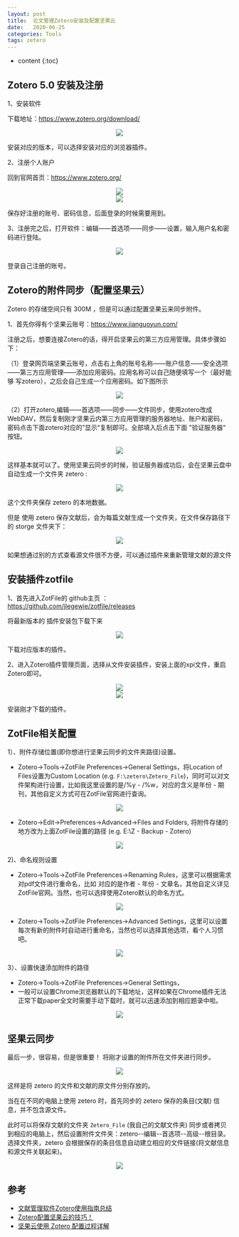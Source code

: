 ```yaml
---
layout: post
title:  论文管理Zotero安装及配置坚果云
date:   2020-06-25
categories: Tools
tags: zetero
---
```

* content
{:toc}






## Zotero 5.0 安装及注册 

1、安装软件

下载地址：https://www.zotero.org/download/

<center><img src="https://raw.githubusercontent.com/HG1227/image/master/img_tuchuang/20200625161657.png" /></center>

安装对应的版本，可以选择安装对应的浏览器插件。

2、注册个人账户

回到官网首页：https://www.zotero.org/


<center><img src="https://raw.githubusercontent.com/HG1227/image/master/img_tuchuang/20200625161719.png" /></center>

<center><img src="https://raw.githubusercontent.com/HG1227/image/master/img_tuchuang/20200625161901.png" /></center>

保存好注册的账号、密码信息，后面登录的时候需要用到。

3、注册完之后，打开软件：编辑——首选项——同步——设置，输入用户名和密码进行登陆。
<center><img src="https://raw.githubusercontent.com/HG1227/image/master/img_tuchuang/20200625162117.png"/></center>

登录自己注册的账号。



## Zotero的附件同步（配置坚果云）

Zotero 的存储空间只有 300M ，但是可以通过配置坚果云来同步附件。

1、首先你得有个坚果云账号：https://www.jianguoyun.com/

注册之后，想要连接Zotero的话，得开启坚果云的第三方应用管理。具体步骤如下：

（1）登录网页端坚果云账号，点击右上角的账号名称——账户信息——安全选项——第三方应用管理——添加应用密码。应用名称可以自己随便填写一个（最好能够 写zotero），之后会自己生成一个应用密码。如下图所示

<center><img src="https://raw.githubusercontent.com/HG1227/image/master/img_tuchuang/20200625172930.png"/></center>



（2）打开zotero,编辑——首选项——同步——文件同步，使用zotero改成WebDAV，然后复制刚才坚果云内第三方应用管理的服务器地址、账户和密码，密码点击下面zotero对应的”显示“复制即可。全部填入后点击下面 ”验证服务器“ 按钮。

<center><img src="https://raw.githubusercontent.com/HG1227/image/master/img_tuchuang/20200625162117.png"/></center>



这样基本就可以了。使用坚果云同步的时候，验证服务器成功后，会在坚果云盘中自动生成一个文件夹 zetero :

<center><img src="https://raw.githubusercontent.com/HG1227/image/master/img_tuchuang/20200625170708.png" /></center>



这个文件夹保存 zetero 的本地数据。

但是 使用 zetero 保存文献后，会为每篇文献生成一个文件夹，在文件保存路径下的 storge 文件夹下：

<center><img src="https://raw.githubusercontent.com/HG1227/image/master/img_tuchuang/20200625170736.png"></center>



如果想通过别的方式查看源文件很不方便，可以通过插件来重新管理文献的源文件 

## 安装插件zotfile



1、首先进入ZotFile的 github主页 ：https://github.com/jlegewie/zotfile/releases

将最新版本的 插件安装包下载下来

<center><img src="https://raw.githubusercontent.com/HG1227/image/master/img_tuchuang/20200625170800.png" /></center>

下载对应版本的插件。

2、进入Zotero插件管理页面，选择从文件安装插件，安装上面的xpi文件，重启Zotero即可。
<center><img src="https://raw.githubusercontent.com/HG1227/image/master/img_tuchuang/20200625170827.png" /></center>



<center><img src="https://raw.githubusercontent.com/HG1227/image/master/img_tuchuang/20200625170900.png" /></center>

安装刚才下载的插件。

## ZotFile相关配置

1）、附件存储位置(即你想进行坚果云同步的文件夹路径)设置。

- Zotero→Tools→ZotFile Preferences→General Settings，将Location of Files设置为Custom Location (e.g. `F:\zetero\Zetero_File`)，同时可以对文件架构进行设置，比如我这里设置的是/%y - /%w，对应的含义是年份 - 期刊，其他自定义方式可在ZotFile官网进行查询。

<center><img src="https://raw.githubusercontent.com/HG1227/image/master/img_tuchuang/20200625171001.png" /></center>

- Zotero→Edit→Preferences→Advanced→Files and Folders, 将附件存储的地方改为上面ZotFile设置的路径 (e.g. E:\Z - Backup - Zotero)

<center><img src="https://raw.githubusercontent.com/HG1227/image/master/img_tuchuang/20200625171045.png"  /></center>

2)、命名规则设置

- Zotero→Tools→ZotFile Preferences→Renaming Rules，这里可以根据需求对pdf文件进行重命名，比如 对应的是作者 - 年份 - 文章名，其他自定义详见ZotFile官网。当然，也可以选择使用Zotero默认的命名方式。

<center><img src="https://raw.githubusercontent.com/HG1227/image/master/img_tuchuang/20200625171436.png"/></center>

- Zotero→Tools→ZotFile Preferences→Advanced Settings，这里可以设置每次有新的附件时自动进行重命名，当然也可以选择其他选项，看个人习惯吧。

<center><img src="https://raw.githubusercontent.com/HG1227/image/master/img_tuchuang/20200625171407.png"/></center>

3）、设置快速添加附件的路径

- Zotero→Tools→ZotFile Preferences→General Settings，
- 一般可以设置Chrome浏览器默认的下载地址，这样如果在Chrome插件无法正常下载paper全文时需要手动下载时，就可以迅速添加到相应题录中啦。

<center><img src="https://raw.githubusercontent.com/HG1227/image/master/img_tuchuang/20200625171246.png" /></center>

## 坚果云同步

最后一步，很容易，但是很重要！
将刚才设置的附件所在文件夹进行同步。

<center><img src="https://raw.githubusercontent.com/HG1227/image/master/img_tuchuang/20200625172005.png" /></center>


这样是将 zetero 的文件和文献的原文件分别存放的。

当在在不同的电脑上使用 zetero 时，首先同步的 zetero 保存的条目(文献) 信息，并不包含源文件。

此时可以将保存文献的文件夹 `Zetero_File` (我自己的文献文件夹) 同步或者拷贝到相应的电脑上，然后设置附件文件夹：zetero--编辑--首选项--高级--根目录。选择文件夹，zetero 会根据保存的条目信息自动建立相应的文件链接(将文献信息和源文件关联起来)。

<center><img src="https://raw.githubusercontent.com/HG1227/image/master/img_tuchuang/20200625171150.png" /></center>













## 参考 

- <a href="https://zhuanlan.zhihu.com/p/104931254" target="_blank">文献管理软件Zotero使用指南总结</a>
- <a href="https://zhuanlan.zhihu.com/p/86851868" target="_blank">Zotero配置坚果云的技巧！</a> 
- <a href="https://mp.weixin.qq.com/s?__biz=MzA5MTQ4Nzc5MQ==&mid=2247486316&idx=3&sn=7493307e997288a2d62414e077c8b576&scene=21#wechat_redirect" target="_blank">坚果云使用 Zotero 配置过程详解</a> 

